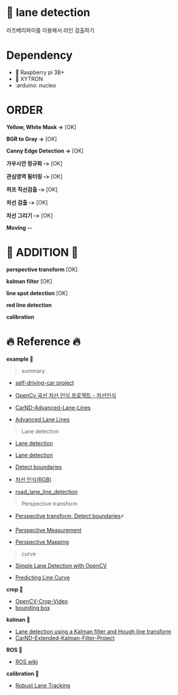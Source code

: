 # :sunflower: lane detection

라즈베리파이를 이용해서 라인 검출하기

# Dependency
- :strawberry: Raspberry pi 3B+
- :car: XYTRON
- :arduino: nucleo

# ORDER

**Yellow, White Mask ->** [OK]


**BGR to Gray ->** [OK]


**Canny Edge Detection ->** [OK]


**가우시안 정규화 ->** [OK]


**관심영역 필터링 ->** [OK]


**허프 직선검출 ->** [OK]


**차선 검출 ->** [OK]


**차선 그리기 ->** [OK]


**Moving --** 

# 📣 ADDITION 📣

**perspective transform** [OK]


**kalman filter** [OK]


**line spot detection** [OK]


**red line detection**


**calibration**

# :fire: Reference :fire:

**example :running:**

>summary
- [self-driving-car project](https://github.com/ndrplz/self-driving-car)

- [OpenCv 곡선 차선 인식 프로젝트 - 차선인식](https://blog.naver.com/hirit808/221486800161)

- [CarND-Advanced-Lane-Lines](https://github.com/nachiket273/Self_Driving_Car/tree/master/CarND-Advanced-Lane-Lines)

- [Advanced Lane Lines](https://dventimi.github.io/CarND-Advanced-Lane-Lines/writeup.html)

>Lane detection
- [Lane detection](https://github.com/tomaszkacmajor)

- [Lane detection](https://github.com/HyOsori/Osori-SelfDrivingWithGTA5/wiki/%EA%B0%95%EC%A2%8C-6---OpenCV%EB%A5%BC-%EC%9D%B4%EC%9A%A9%ED%95%9C-%EC%B0%A8%EC%84%A0-%EA%B2%80%EC%B6%9C)

- [Detect boundaries](https://navoshta.com/detecting-road-features/)

- [차선 인식(RGB)](https://m.blog.naver.com/windowsub0406/220893893795)

- [road_lane_line_detection](https://github.com/georgesung/road_lane_line_detection/blob/master/lane_lines.py)

>Perspective transform

- [Perspective transform, Detect boundaries](https://navoshta.com/detecting-road-features/):zap:

- [Perspective Measurement](https://dventimi.github.io/CarND-Advanced-Lane-Lines/writeup.html)

- [Perspective Mapping](https://marcosnietoblog.wordpress.com/2014/02/22/source-code-inverse-perspective-mapping-c-opencv/)

>curve

- [Simple Lane Detection with OpenCV](https://medium.com/@mrhwick/simple-lane-detection-with-opencv-bfeb6ae54ec0)

- [Predicting Line Curve](https://becominghuman.ai/autonomous-racing-robot-with-an-arduino-a-raspberry-pi-and-a-pi-camera-3e72819e1e63)


**crop :running:**

- [OpenCV-Crop-Video](https://github.com/mazyaryousefinia/OpenCV-Crop-Video)
- [bounding box](https://www.learnopencv.com/how-to-select-a-bounding-box-roi-in-opencv-cpp-python/)

**kalman :running:**

- [Lane detection using a Kalman filter and Hough line transform](https://github.com/prapulKashyap/lane_detect)
- [CarND-Extended-Kalman-Filter-Project](https://github.com/nachiket273/Self_Driving_Car/tree/master/CarND-Extended-Kalman-Filter-Project)

**ROS :running:**

- [ROS wiki](http://wiki.ros.org/turtlesim/Tutorials/Moving%20in%20a%20Straight%20Line)

**calibration :running:**
- [Robust Lane Tracking](http://petermoran.org/robust-lane-tracking/)
